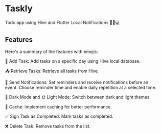 # Taskly

Todo app using Hive and Flutter Local Notifications 📱📱💻

## Features
Here's a summary of the features with emojis:

📅 Add Task: Add tasks on a specific day using Hive local database.

📥 Retrieve Tasks: Retrieve all tasks from Hive.

🔔 Send Notifications: Set reminders and receive notifications before an event. Choose reminder time and enable daily repetition at a selected time.

🌙 Dark Mode and 🌞 Light Mode: Switch between dark and light themes.

💾 Cache: Implement caching for better performance.

✅ Sign Task as Completed: Mark tasks as completed.

❌ Delete Task: Remove tasks from the list.




